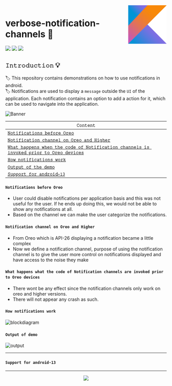 <img src="https://github.com/devrath/devrath/blob/master/images/kotlin_logo.png" align="right" title="Kotlin Logo" width="120">

# verbose-notification-channels 🧞‍
<p align="left">
<a><img src="https://img.shields.io/badge/Built%20Using-Kotlin-silver?style=for-the-badge&logo=kotlin"></a>
<a><img src="https://img.shields.io/badge/Built%20By-Android%20Studio-red?style=for-the-badge&logo=android%20studio"></a>  
<a><img src="https://img.shields.io/badge/API-Notification%20Channels-teal?style=for-the-badge&logo=tools"></a>  
</p>

## **`𝙸𝚗𝚝𝚛𝚘𝚍𝚞𝚌𝚝𝚒𝚘𝚗`** 💡
:label: This repository contains demonstrations on how to use notifications in android. </br>
:label: Notifications are used to display a `message` outside the `UI` of the application. Each notification contains an option to add a action for it, which can be used to navigate into the application. </br>



![Banner](https://github.com/devrath/verbose-notification-channels/blob/main/assets/notification_channel.jpeg)




| **`𝙲𝚘𝚗𝚝𝚎𝚗𝚝`** |
| ------- |
| [**`𝙽𝚘𝚝𝚒𝚏𝚒𝚌𝚊𝚝𝚒𝚘𝚗𝚜 𝚋𝚎𝚏𝚘𝚛𝚎 𝙾𝚛𝚎𝚘`**](https://github.com/devrath/verbose-notification-channels/blob/main/README.md#notifications-before-oreo) |
| [**`𝙽𝚘𝚝𝚒𝚏𝚒𝚌𝚊𝚝𝚒𝚘𝚗 𝚌𝚑𝚊𝚗𝚗𝚎𝚕 𝚘𝚗 𝙾𝚛𝚎𝚘 𝚊𝚗𝚍 𝙷𝚒𝚐𝚑𝚎𝚛`**](https://github.com/devrath/verbose-notification-channels/blob/main/README.md#notification-channel-on-oreo-and-higher) |
| [**`𝚆𝚑𝚊𝚝 𝚑𝚊𝚙𝚙𝚎𝚗𝚜 𝚠𝚑𝚎𝚗 𝚝𝚑𝚎 𝚌𝚘𝚍𝚎 𝚘𝚏 𝙽𝚘𝚝𝚒𝚏𝚒𝚌𝚊𝚝𝚒𝚘𝚗 𝚌𝚑𝚊𝚗𝚗𝚎𝚕𝚜 𝚒𝚜 𝚒𝚗𝚟𝚘𝚔𝚎𝚍 𝚙𝚛𝚒𝚘𝚛 𝚝𝚘 𝙾𝚛𝚎𝚘 𝚍𝚎𝚟𝚒𝚌𝚎𝚜`**](https://github.com/devrath/verbose-notification-channels/blob/main/README.md#what-happens-what-the-code-of-notification-channels-are-invoked-prior-to-oreo-devices) |
| [**`𝙷𝚘𝚠 𝚗𝚘𝚝𝚒𝚏𝚒𝚌𝚊𝚝𝚒𝚘𝚗𝚜 𝚠𝚘𝚛𝚔`**](https://github.com/devrath/verbose-notification-channels/blob/main/README.md#how-notifications-work) |
| [**`𝙾𝚞𝚝𝚙𝚞𝚝 𝚘𝚏 𝚝𝚑𝚎 𝚍𝚎𝚖𝚘`**](https://github.com/devrath/verbose-notification-channels/blob/main/README.md#output-of-demo) |
| [**`𝚂𝚞𝚙𝚙𝚘𝚛𝚝 𝚏𝚘𝚛 𝚊𝚗𝚍𝚛𝚘𝚒𝚍-𝟷𝟹`**](https://github.com/devrath/verbose-notification-channels/blob/main/README.md#how-notifications-work) |



#### `Notifications before Oreo`
* User could disable notifications per application basis and this was not useful for the user. If he ends up doing this, we would not be able to show any notifications at all.
* Based on the channel we can make the user categorize the notifications. 

#### `Notification channel on Oreo and Higher`
* From Oreo which is API-26 displaying a notification became a little complex
* Now we define a notification channel, purpose of using the notification channel is to give the user more control on notifications displayed and have access to the noise they make 

#### `What happens what the code of Notification channels are invoked prior to Oreo devices`
* There wont be any effect since the notification channels only work on oreo and higher versions.
* There will not appear any crash as such.

#### `How notifications work`
![blockdiagram](https://github.com/devrath/verbose-notification-channels/blob/main/assets/notificationflow.png)

#### `Output of demo`
![output](https://github.com/devrath/verbose-notification-channels/blob/main/assets/output.jpg)

-----

#### `Support for android-13`


-----

<p align="center">
<a><img src="https://forthebadge.com/images/badges/built-for-android.svg"></a>
</p>
